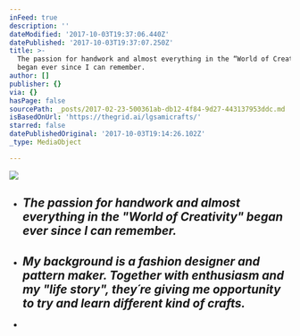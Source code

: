 ```yaml
---
inFeed: true
description: ''
dateModified: '2017-10-03T19:37:06.440Z'
datePublished: '2017-10-03T19:37:07.250Z'
title: >-
  The passion for handwork and almost everything in the “World of Creativity”
  began ever since I can remember.
author: []
publisher: {}
via: {}
hasPage: false
sourcePath: _posts/2017-02-23-500361ab-db12-4f84-9d27-443137953ddc.md
isBasedOnUrl: 'https://thegrid.ai/lgsamicrafts/'
starred: false
datePublishedOriginal: '2017-10-03T19:14:26.102Z'
_type: MediaObject

---
```

![](https://the-grid-user-content.s3-us-west-2.amazonaws.com/249be023-7704-4f27-8722-8a4371333c84.jpg)

* ## _The passion for handwork and almost everything in the "World of Creativity" began ever since I can remember._

* ## _My background is a fashion designer and pattern maker. Together with enthusiasm and my "life story", they´re giving me opportunity to try and learn different kind of crafts._

*